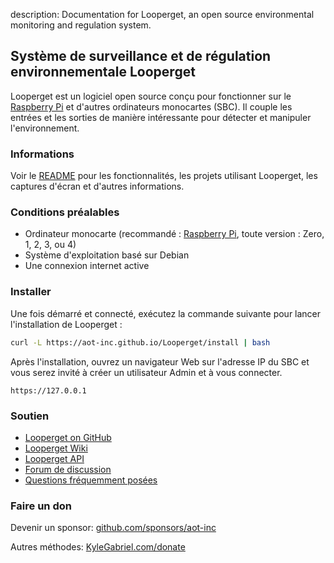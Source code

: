 description: Documentation for Looperget, an open source environmental monitoring and regulation system.

## Système de surveillance et de régulation environnementale Looperget

Looperget est un logiciel open source conçu pour fonctionner sur le [Raspberry Pi](https://en.wikipedia.org/wiki/Raspberry_Pi) et d'autres ordinateurs monocartes (SBC). Il couple les entrées et les sorties de manière intéressante pour détecter et manipuler l'environnement.

### Informations

Voir le [README](https://github.com/aot-inc/Looperget#uses) pour les fonctionnalités, les projets utilisant Looperget, les captures d'écran et d'autres informations.

### Conditions préalables

*   Ordinateur monocarte (recommandé : [Raspberry Pi](https://www.raspberrypi.org/), toute version : Zero, 1, 2, 3, ou 4)
*   Système d'exploitation basé sur Debian
*   Une connexion internet active

### Installer

Une fois démarré et connecté, exécutez la commande suivante pour lancer l'installation de Looperget :

```bash
curl -L https://aot-inc.github.io/Looperget/install | bash
```

Après l'installation, ouvrez un navigateur Web sur l'adresse IP du SBC et vous serez invité à créer un utilisateur Admin et à vous connecter.

```
https://127.0.0.1
```

### Soutien

*   [Looperget on GitHub](https://github.com/aot-inc/Looperget)
*   [Looperget Wiki](https://github.com/aot-inc/Looperget/wiki)
*   [Looperget API](https://aot-inc.github.io/Looperget/looperget-api.html)
*   [Forum de discussion](https://forum.radicaldiy.com)
*   [Questions fréquemment posées](https://forum.radicaldiy.com/docs?category=23&tags=looperget)

### Faire un don

Devenir un sponsor: [github.com/sponsors/aot-inc](https://github.com/sponsors/aot-inc)

Autres méthodes: [KyleGabriel.com/donate](https://aot-inc.com/donate)
